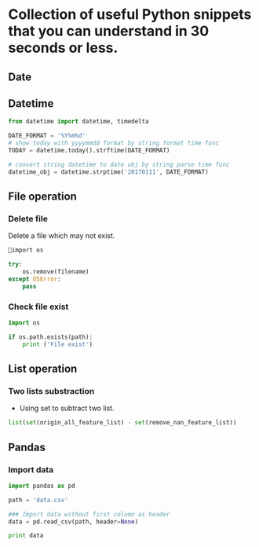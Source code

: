 # Collection of useful Python snippets that you can understand in 30 seconds or less.

## Date 

## Datetime

```python
from datetime import datetime, timedelta

DATE_FORMAT = '%Y%m%d'
# show today with yyyymmdd format by string format time func
TODAY = datetime.today().strftime(DATE_FORMAT)

# convert string datetime to date obj by string parse time func
datetime_obj = datetime.strptime('20170111', DATE_FORMAT)
```

## File operation

### Delete file

Delete a file which may not exist.

```python
import os

try:
    os.remove(filename)
except OSError:
    pass
```

### Check file exist

```python
import os

if os.path.exists(path):
    print ('File exist')
```

## List operation

### Two lists substraction

- Using set to subtract two list.

```python
list(set(origin_all_feature_list) - set(remove_nan_feature_list))
```

## Pandas

### Import data

```python
import pandas as pd

path = 'data.csv'

### Import data without first column as header
data = pd.read_csv(path, header=None)

print data

```